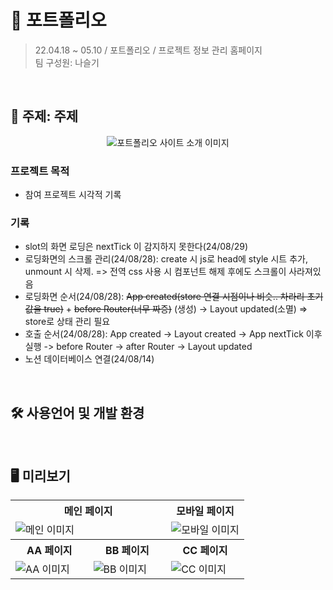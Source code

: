 # 🎁 포트폴리오
> 22.04.18 ~ 05.10 / 포트폴리오 / 프로젝트 정보 관리 홈페이지  
> 팀 구성원: 나슬기
<br/>

## 📖 주제: 주제
<div align="center">

<img alt="포트폴리오 사이트 소개 이미지" src=""/>

</div>

### 프로젝트 목적
+ 참여 프로젝트 시각적 기록

### 기록
+ slot의 화면 로딩은 nextTick 이 감지하지 못한다(24/08/29)
+ 로딩화면의 스크롤 관리(24/08/28): create 시 js로 head에 style 시트 추가, unmount 시 삭제. => 전역 css 사용 시 컴포넌트 해제 후에도 스크롤이 사라져있음
+ 로딩화면 순서(24/08/28): ~~App created(store 연결 시점이나 비슷.. 차라리 초기값을 true)~~ + ~~before Router(너무 짜증)~~ (생성) -> Layout updated(소멸) => store로 상태 관리 필요
+ 호출 순서(24/08/28): App created -> Layout created -> App nextTick 이후 실행 -> before Router -> after Router -> Layout updated
+ 노션 데이터베이스 연결(24/08/14)
<br/>

## 🛠 사용언어 및 개발 환경
<div align="center">
</div>
<br/>

## 🖥 미리보기
<table>
    <tr>
        <th colspan="2" width="50%">메인 페이지</th>
        <th width="50%">모바일 페이지</th>
    </tr>
    <tr>
        <td colspan="2"><img alt="메인 이미지" src=""/></td>
        <td><img alt="모바일 이미지" src=""/></td>
    </tr>
    <tr>
        <th width="33.33%">AA 페이지</th>
        <th width="33.33%">BB 페이지</th>
        <th width="33.33%">CC 페이지</th>
    </tr>
    <tr>
        <td><img alt="AA 이미지" src=""/></td>
        <td><img alt="BB 이미지" src=""/></td>
        <td><img alt="CC 이미지" src=""/></td>
    </tr>
</table>
